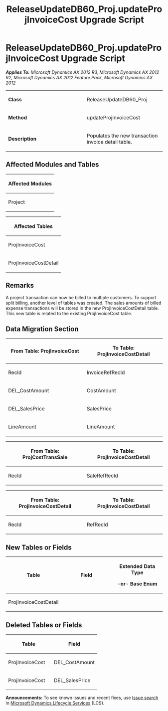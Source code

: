 ﻿---
title: ReleaseUpdateDB60_Proj.updateProjInvoiceCost Upgrade Script
TOCTitle: ReleaseUpdateDB60_Proj.updateProjInvoiceCost Upgrade Script
ms:assetid: 791ac2cc-258d-c2fd-3829-ccd06e45f617
ms:mtpsurl: https://msdn.microsoft.com/en-us/library/JJ719397(v=AX.60)
ms:contentKeyID: 49709188
ms.date: 05/18/2015
mtps_version: v=AX.60
---

# ReleaseUpdateDB60\_Proj.updateProjInvoiceCost Upgrade Script 


_**Applies To:** Microsoft Dynamics AX 2012 R3, Microsoft Dynamics AX 2012 R2, Microsoft Dynamics AX 2012 Feature Pack, Microsoft Dynamics AX 2012_

<table>
<colgroup>
<col style="width: 50%" />
<col style="width: 50%" />
</colgroup>
<tbody>
<tr class="odd">
<td><p><strong>Class</strong></p></td>
<td><p>ReleaseUpdateDB60_Proj</p></td>
</tr>
<tr class="even">
<td><p><strong>Method</strong></p></td>
<td><p>updateProjInvoiceCost</p></td>
</tr>
<tr class="odd">
<td><p><strong>Description</strong></p></td>
<td><p>Populates the new transaction invoice detail table.</p></td>
</tr>
</tbody>
</table>


## Affected Modules and Tables

<table>
<colgroup>
<col style="width: 100%" />
</colgroup>
<thead>
<tr class="header">
<th><p>Affected Modules</p></th>
</tr>
</thead>
<tbody>
<tr class="odd">
<td><p>Project</p></td>
</tr>
</tbody>
</table>


<table>
<colgroup>
<col style="width: 100%" />
</colgroup>
<thead>
<tr class="header">
<th><p>Affected Tables</p></th>
</tr>
</thead>
<tbody>
<tr class="odd">
<td><p>ProjInvoiceCost</p></td>
</tr>
<tr class="even">
<td><p>ProjInvoiceCostDetail</p></td>
</tr>
</tbody>
</table>


## Remarks

A project transaction can now be billed to multiple customers. To support split billing, another level of tables was created. The sales amounts of billed expense transactions will be stored in the new ProjInvoiceCostDetail table. This new table is related to the existing ProjInvoiceCost table.

## Data Migration Section

<table>
<colgroup>
<col style="width: 50%" />
<col style="width: 50%" />
</colgroup>
<thead>
<tr class="header">
<th><p>From Table: ProjInvoiceCost</p></th>
<th><p>To Table: ProjInvoiceCostDetail</p></th>
</tr>
</thead>
<tbody>
<tr class="odd">
<td><p>RecId</p></td>
<td><p>InvoiceRefRecId</p></td>
</tr>
<tr class="even">
<td><p>DEL_CostAmount</p></td>
<td><p>CostAmount</p></td>
</tr>
<tr class="odd">
<td><p>DEL_SalesPrice</p></td>
<td><p>SalesPrice</p></td>
</tr>
<tr class="even">
<td><p>LineAmount</p></td>
<td><p>LineAmount</p></td>
</tr>
</tbody>
</table>


<table>
<colgroup>
<col style="width: 50%" />
<col style="width: 50%" />
</colgroup>
<thead>
<tr class="header">
<th><p>From Table: ProjCostTransSale</p></th>
<th><p>To Table: ProjInvoiceCostDetail</p></th>
</tr>
</thead>
<tbody>
<tr class="odd">
<td><p>RecId</p></td>
<td><p>SaleRefRecId</p></td>
</tr>
</tbody>
</table>


<table>
<colgroup>
<col style="width: 50%" />
<col style="width: 50%" />
</colgroup>
<thead>
<tr class="header">
<th><p>From Table: ProjInvoiceCostDetail</p></th>
<th><p>To Table: ProjInvoiceCostDetail</p></th>
</tr>
</thead>
<tbody>
<tr class="odd">
<td><p>RecId</p></td>
<td><p>RefRecId</p></td>
</tr>
</tbody>
</table>


## New Tables or Fields

<table>
<colgroup>
<col style="width: 33%" />
<col style="width: 33%" />
<col style="width: 33%" />
</colgroup>
<thead>
<tr class="header">
<th><p>Table</p></th>
<th><p>Field</p></th>
<th><p>Extended Data Type</p>
<p>-or- Base Enum</p></th>
</tr>
</thead>
<tbody>
<tr class="odd">
<td><p>ProjInvoiceCostDetail</p></td>
<td><p></p></td>
<td><p></p></td>
</tr>
</tbody>
</table>


## Deleted Tables or Fields

<table>
<colgroup>
<col style="width: 50%" />
<col style="width: 50%" />
</colgroup>
<thead>
<tr class="header">
<th><p>Table</p></th>
<th><p>Field</p></th>
</tr>
</thead>
<tbody>
<tr class="odd">
<td><p>ProjInvoiceCost</p></td>
<td><p>DEL_CostAmount</p></td>
</tr>
<tr class="even">
<td><p>ProjInvoiceCost</p></td>
<td><p>DEL_SalesPrice</p></td>
</tr>
</tbody>
</table>

  
**Announcements:** To see known issues and recent fixes, use [Issue search](http://go.microsoft.com/fwlink/?linkid=389258) in [Microsoft Dynamics Lifecycle Services](http://go.microsoft.com/fwlink/?linkid=306505) (LCS).

